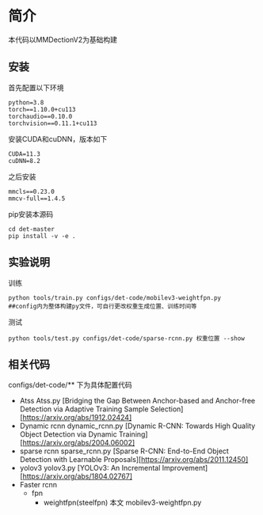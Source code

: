 # 简介

本代码以MMDectionV2为基础构建

## 安装

首先配置以下环境
```
python=3.8
torch==1.10.0+cu113
torchaudio==0.10.0
torchvision==0.11.1+cu113
```
安装CUDA和cuDNN，版本如下
```
CUDA=11.3
cuDNN=8.2
```
之后安装
```
mmcls==0.23.0
mmcv-full==1.4.5
```
pip安装本源码
```
cd det-master
pip install -v -e .
```

## 实验说明
训练
```
python tools/train.py configs/det-code/mobilev3-weightfpn.py
##config内为整体构建py文件，可自行更改权重生成位置、训练时间等
```
测试
```
python tools/test.py configs/det-code/sparse-rcnn.py 权重位置 --show
```

## 相关代码

configs/det-code/** 下为具体配置代码
- Atss Atss.py [Bridging the Gap Between Anchor-based and Anchor-free Detection via Adaptive Training Sample Selection][https://arxiv.org/abs/1912.02424]
- Dynamic rcnn dynamic_rcnn.py [Dynamic R-CNN: Towards High Quality Object Detection via Dynamic Training][https://arxiv.org/abs/2004.06002]
- sparse rcnn sparse_rcnn.py [Sparse R-CNN: End-to-End Object Detection with Learnable Proposals][https://arxiv.org/abs/2011.12450] 
- yolov3 yolov3.py [YOLOv3: An Incremental Improvement][https://arxiv.org/abs/1804.02767]
- Faster rcnn 
   - fpn
     - weightfpn(steelfpn) 本文 mobilev3-weightfpn.py
